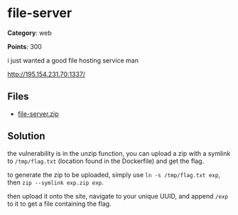 # file-server

**Category**: web

**Points**: 300

i just wanted a good file hosting service man

http://195.154.231.70:1337/

## Files

- [file-server.zip](./file-server.zip)

## Solution

the vulnerability is in the unzip function, you can upload a zip with a symlink to `/tmp/flag.txt` (location found in the Dockerfile) and get the flag.

to generate the zip to be uploaded, simply use `ln -s /tmp/flag.txt exp`, then `zip --symlink exp.zip exp`.

then upload it onto the site, navigate to your unique UUID, and append `/exp` to it to get a file containing the flag.
